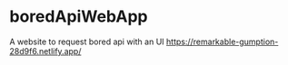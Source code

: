 # boredApiWebApp
A website to request bored api with an UI
https://remarkable-gumption-28d9f6.netlify.app/
